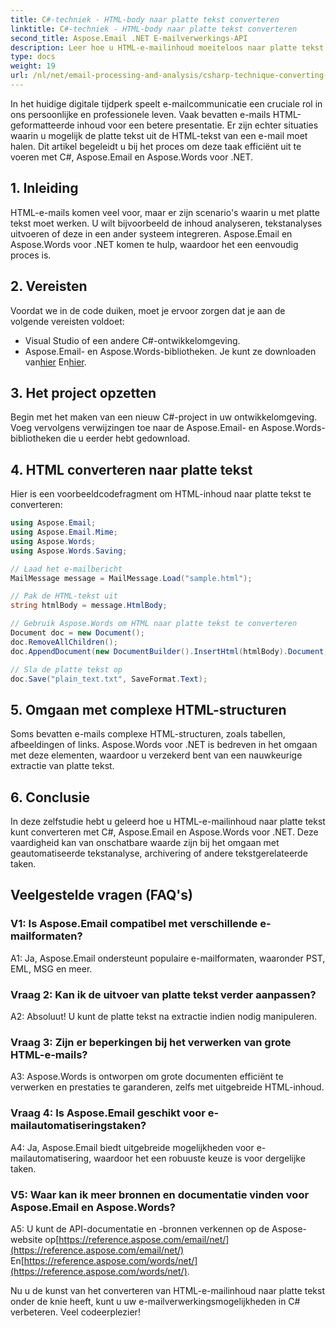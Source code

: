 ```yaml
---
title: C#-techniek - HTML-body naar platte tekst converteren
linktitle: C#-techniek - HTML-body naar platte tekst converteren
second_title: Aspose.Email .NET E-mailverwerkings-API
description: Leer hoe u HTML-e-mailinhoud moeiteloos naar platte tekst kunt converteren met Aspose.Email voor .NET. Gedetailleerde gids en code. Ontdek nu!
type: docs
weight: 19
url: /nl/net/email-processing-and-analysis/csharp-technique-converting-html-body-to-plain-text/
---
```


In het huidige digitale tijdperk speelt e-mailcommunicatie een cruciale rol in ons persoonlijke en professionele leven. Vaak bevatten e-mails HTML-geformatteerde inhoud voor een betere presentatie. Er zijn echter situaties waarin u mogelijk de platte tekst uit de HTML-tekst van een e-mail moet halen. Dit artikel begeleidt u bij het proces om deze taak efficiënt uit te voeren met C#, Aspose.Email en Aspose.Words voor .NET.

## 1. Inleiding

HTML-e-mails komen veel voor, maar er zijn scenario's waarin u met platte tekst moet werken. U wilt bijvoorbeeld de inhoud analyseren, tekstanalyses uitvoeren of deze in een ander systeem integreren. Aspose.Email en Aspose.Words voor .NET komen te hulp, waardoor het een eenvoudig proces is.

## 2. Vereisten

Voordat we in de code duiken, moet je ervoor zorgen dat je aan de volgende vereisten voldoet:
- Visual Studio of een andere C#-ontwikkelomgeving.
-  Aspose.Email- en Aspose.Words-bibliotheken. Je kunt ze downloaden van[hier](https://releases.aspose.com/email/net/) En[hier](https://releases.aspose.com/words/net/).

## 3. Het project opzetten

Begin met het maken van een nieuw C#-project in uw ontwikkelomgeving. Voeg vervolgens verwijzingen toe naar de Aspose.Email- en Aspose.Words-bibliotheken die u eerder hebt gedownload.

## 4. HTML converteren naar platte tekst

Hier is een voorbeeldcodefragment om HTML-inhoud naar platte tekst te converteren:

```csharp
using Aspose.Email;
using Aspose.Email.Mime;
using Aspose.Words;
using Aspose.Words.Saving;

// Laad het e-mailbericht
MailMessage message = MailMessage.Load("sample.html");

// Pak de HTML-tekst uit
string htmlBody = message.HtmlBody;

// Gebruik Aspose.Words om HTML naar platte tekst te converteren
Document doc = new Document();
doc.RemoveAllChildren();
doc.AppendDocument(new DocumentBuilder().InsertHtml(htmlBody).Document, ImportFormatMode.KeepSourceFormatting);

// Sla de platte tekst op
doc.Save("plain_text.txt", SaveFormat.Text);
```

## 5. Omgaan met complexe HTML-structuren

Soms bevatten e-mails complexe HTML-structuren, zoals tabellen, afbeeldingen of links. Aspose.Words voor .NET is bedreven in het omgaan met deze elementen, waardoor u verzekerd bent van een nauwkeurige extractie van platte tekst.

## 6. Conclusie

In deze zelfstudie hebt u geleerd hoe u HTML-e-mailinhoud naar platte tekst kunt converteren met C#, Aspose.Email en Aspose.Words voor .NET. Deze vaardigheid kan van onschatbare waarde zijn bij het omgaan met geautomatiseerde tekstanalyse, archivering of andere tekstgerelateerde taken.

## Veelgestelde vragen (FAQ's)

### V1: Is Aspose.Email compatibel met verschillende e-mailformaten?
A1: Ja, Aspose.Email ondersteunt populaire e-mailformaten, waaronder PST, EML, MSG en meer.

### Vraag 2: Kan ik de uitvoer van platte tekst verder aanpassen?
A2: Absoluut! U kunt de platte tekst na extractie indien nodig manipuleren.

### Vraag 3: Zijn er beperkingen bij het verwerken van grote HTML-e-mails?
A3: Aspose.Words is ontworpen om grote documenten efficiënt te verwerken en prestaties te garanderen, zelfs met uitgebreide HTML-inhoud.

### Vraag 4: Is Aspose.Email geschikt voor e-mailautomatiseringstaken?
A4: Ja, Aspose.Email biedt uitgebreide mogelijkheden voor e-mailautomatisering, waardoor het een robuuste keuze is voor dergelijke taken.

### V5: Waar kan ik meer bronnen en documentatie vinden voor Aspose.Email en Aspose.Words?
 A5: U kunt de API-documentatie en -bronnen verkennen op de Aspose-website op[https://reference.aspose.com/email/net/](https://reference.aspose.com/email/net/) En[https://reference.aspose.com/words/net/](https://reference.aspose.com/words/net/).

Nu u de kunst van het converteren van HTML-e-mailinhoud naar platte tekst onder de knie heeft, kunt u uw e-mailverwerkingsmogelijkheden in C# verbeteren. Veel codeerplezier!